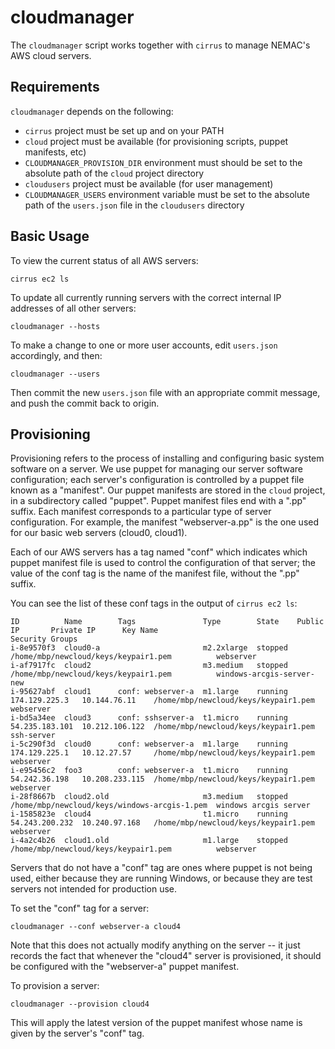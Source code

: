 cloudmanager
============

The `cloudmanager` script works together with `cirrus` to manage NEMAC's AWS cloud servers.

Requirements
------------

`cloudmanager` depends on the following:

* `cirrus` project must be set up and on your PATH
* `cloud` project must be available (for provisioning scripts, puppet manifests, etc)
* `CLOUDMANAGER_PROVISION_DIR` environment must should be set to the absolute path of
  the `cloud` project directory
* `cloudusers` project must be available (for user management)
* `CLOUDMANAGER_USERS` environment variable must be set to the absolute path of
  the `users.json` file in the `cloudusers` directory
  
Basic Usage
-----------

To view the current status of all AWS servers:

    cirrus ec2 ls

To update all currently running servers with the correct internal IP addresses of all
other servers:

    cloudmanager --hosts
    
To make a change to one or more user accounts, edit `users.json` accordingly, and then:

    cloudmanager --users
    
Then commit the new `users.json` file with an appropriate commit message, and push the
commit back to origin.

Provisioning
------------

Provisioning refers to the process of installing and configuring basic system software
on a server.  We use puppet for managing our server software configuration; each server's
configuration is controlled by a puppet file known as a "manifest".  Our puppet manifests
are stored in the `cloud` project, in a subdirectory called "puppet".  Puppet manifest
files end with a ".pp" suffix.  Each manifest corresponds to a particular type of server
configuration.  For example, the manifest "webserver-a.pp" is the one used for our basic
web servers (cloud0, cloud1).

Each of our AWS servers has a tag named "conf" which indicates which puppet manifest file
is used to control the configuration of that server; the value of the conf tag is the name
of the manifest file, without the ".pp" suffix.

You can see the list of these conf tags in the output of `cirrus ec2 ls`:

    ID          Name        Tags               Type        State    Public IP       Private IP      Key Name                                      Security Groups           
    i-8e9570f3  cloud0-a                       m2.2xlarge  stopped                                  /home/mbp/newcloud/keys/keypair1.pem          webserver                 
    i-af7917fc  cloud2                         m3.medium   stopped                                  /home/mbp/newcloud/keys/keypair1.pem          windows-arcgis-server-new 
    i-95627abf  cloud1      conf: webserver-a  m1.large    running  174.129.225.3   10.144.76.11    /home/mbp/newcloud/keys/keypair1.pem          webserver                 
    i-bd5a34ee  cloud3      conf: sshserver-a  t1.micro    running  54.235.183.101  10.212.106.122  /home/mbp/newcloud/keys/keypair1.pem          ssh-server                
    i-5c290f3d  cloud0      conf: webserver-a  m1.large    running  174.129.225.1   10.12.27.57     /home/mbp/newcloud/keys/keypair1.pem          webserver                 
    i-e95456c2  foo3        conf: webserver-a  t1.micro    running  54.242.36.198   10.208.233.115  /home/mbp/newcloud/keys/keypair1.pem          webserver                 
    i-28f8667b  cloud2.old                     m3.medium   stopped                                  /home/mbp/newcloud/keys/windows-arcgis-1.pem  windows arcgis server     
    i-1585823e  cloud4                         t1.micro    running  54.243.200.232  10.240.97.168   /home/mbp/newcloud/keys/keypair1.pem          webserver                 
    i-4a2c4b26  cloud1.old                     m1.large    stopped                                  /home/mbp/newcloud/keys/keypair1.pem          webserver                 

Servers that do not have a "conf" tag are ones where puppet is not being used, either
because they are running Windows, or because they are test servers not intended for 
production use.

To set the "conf" tag for a server:

    cloudmanager --conf webserver-a cloud4
    
Note that this does not actually modify anything on the server -- it just records the fact that
whenever the "cloud4" server is provisioned, it should be configured with the "webserver-a" puppet
manifest.

To provision a server:

    cloudmanager --provision cloud4

This will apply the latest version of the puppet manifest whose name is given by the server's
"conf" tag.
